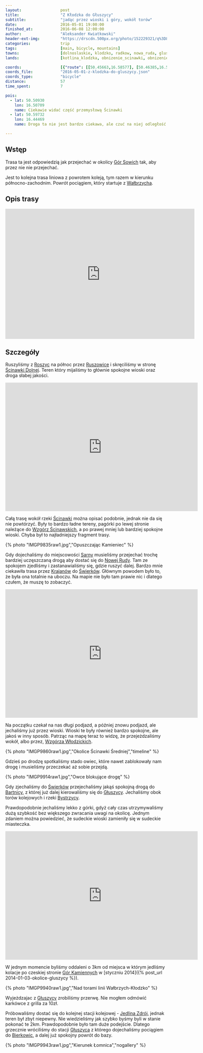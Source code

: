 ```yaml
---
layout:                 post
title:                  "Z Kłodzka do Głuszycy"
subtitle:               "jadąc przez wioski i góry, wokół torów"
date:                   2016-05-01 19:00:00
finished_at:            2016-06-08 12:00:00
author:                 "Aleksander Kwiatkowski"
header-ext-img:         "https://drscdn.500px.org/photo/152229321/q%3D80_m%3D2000/c590c87f2a2d9d078829c94d6a1a861c"
categories:             trip
tags:                   [main, bicycle, mountains]
towns:                  [dolnoslaskie, klodzko, radkow, nowa_ruda, gluszyca]
lands:                  [kotlina_klodzka, obnizenie_scinawki, obnizenie_nowej_rudy, gory_kamienne]

coords:                 [{"route": [[50.45663,16.58577], [50.46385,16.57246], [50.46188,16.55701], [50.47390,16.56491], [50.48231,16.56045], [50.49083,16.54156], [50.49618,16.52474], [50.50775,16.50981], [50.51518,16.48938], [50.52434,16.47891], [50.53297,16.47668], [50.53733,16.46226], [50.54715,16.46054], [50.54846,16.46432], [50.57506,16.47548], [50.58041,16.48783], [50.58030,16.50208], [50.57833,16.48492], [50.57496,16.47582], [50.57659,16.47273], [50.59555,16.46260], [50.59305,16.45608], [50.59741,16.44440], [50.61506,16.42089], [50.61865,16.42312], [50.62627,16.41333], [50.62954,16.41488], [50.64326,16.41145], [50.64576,16.40441], [50.67656,16.38089], [50.68374,16.37488], [50.68776,16.35428], [50.70016,16.34742]], "type": "bicycle"}]
coords_file:            "2016-05-01-z-klodzka-do-gluszycy.json"
coords_type:            "bicycle"
distance:               57
time_spent:             7

pois:
  - lat: 50.50930
    lon: 16.50709
    name: Ciekawie widać część przemysłową Ścinawki
  - lat: 50.59732
    lon: 16.44469  
    name: Droga ta nie jest bardzo ciekawa, ale czuć na niej odległość i dzikość.

---
```


[wiki-wzgorza-scinawskie]:     https://pl.wikipedia.org/wiki/Wzg%C3%B3rza_%C5%9Acinawskie
[wiki-wzgorza-wlodzickie]:     https://pl.wikipedia.org/wiki/Wzg%C3%B3rza_W%C5%82odzickie
[wiki-gory-sowie]:             https://pl.wikipedia.org/wiki/G%C3%B3ry_Sowie
[wiki-walbrzych]:              https://pl.wikipedia.org/wiki/Wa%C5%82brzych
[wiki-roszyce]:                https://pl.wikipedia.org/wiki/Roszyce
[wiki-ruszowice]:              https://pl.wikipedia.org/wiki/Ruszowice_(powiat_k%C5%82odzki)
[wiki-scinawka-dolna]:         https://pl.wikipedia.org/wiki/%C5%9Acinawka_Dolna  
[wiki-rzeka-scinawka]:         https://pl.wikipedia.org/wiki/%C5%9Acinawka_(rzeka)
[wiki-sarny]:                  https://pl.wikipedia.org/wiki/Sarny_(wojew%C3%B3dztwo_dolno%C5%9Bl%C4%85skie)
[wiki-nowa-ruda]:              https://pl.wikipedia.org/wiki/Nowa_Ruda
[wiki-krajanow]:               https://pl.wikipedia.org/wiki/Krajan%C3%B3w
[wiki-swierki]:                https://pl.wikipedia.org/wiki/%C5%9Awierki_(powiat_k%C5%82odzki)
[wiki-bartnica]:               https://pl.wikipedia.org/wiki/Bartnica
[wiki-gluszyca]:               https://pl.wikipedia.org/wiki/G%C5%82uszyca
[wiki-rzeka-bystrzyca]:        https://pl.wikipedia.org/wiki/Bystrzyca_(dop%C5%82yw_Odry)
[wiki-gory-kamienne]:          https://pl.wikipedia.org/wiki/G%C3%B3ry_Kamienne
[wiki-jedlina-zdroj]:          https://pl.wikipedia.org/wiki/Jedlina-Zdr%C3%B3j
[wiki-gluszyca-pkp]:           https://pl.wikipedia.org/wiki/G%C5%82uszyca_(stacja_kolejowa)
[wiki-bierkowice]:             https://pl.wikipedia.org/wiki/Bierkowice_(wojew%C3%B3dztwo_dolno%C5%9Bl%C4%85skie)


Wstęp
-----

Trasa ta jest odpowiedzią jak przejechać w okolicy [Gór Sowich][wiki-gory-sowie] tak,
aby przez nie nie przejechać.

Jest to kolejna trasa liniowa z powrotem koleją, tym razem w kierunku północno-zachodnim.
Powrót pociągiem, który startuje z [Wałbrzycha][wiki-walbrzych].

Opis trasy
----------

<iframe height='405' width='590' frameborder='0' allowtransparency='true' scrolling='no' src='https://www.strava.com/activities/562219977/embed/af70520b2fa9e51691407d23a5e52467196784c1'></iframe>

Szczegóły
---------

Ruszyliśmy z [Roszyc][wiki-roszyce] na północ przez [Ruszowice][wiki-ruszowice] i
skręciliśmy w stronę [Ścinawki Dolnej][wiki-scinawka-dolna]. Teren który mijaliśmy
to głównie spokojne wioski oraz droga słabej jakości.

<div class="vimeo"><iframe src='http://player.vimeo.com/video/169337003' width="600" height="400" frameborder="0" webkitAllowFullScreen mozallowfullscreen allowFullScreen> </iframe></div>

Całą trasę wokół rzeki [Ścinawki][wiki-rzeka-scinawka] można opisać podobnie, jednak
nie da się nie powtórzyć. Były to bardzo ładne tereny, pagórki po lewej stronie należące
do [Wzgórz Ścinawskich][wiki-wzgorza-scinawskie], a po prawej mniej lub bardziej
spokojne wioski. Chyba był to najładniejszy fragment trasy.

{% photo "IMGP9835raw1.jpg","Opuszczając Kamieniec" %}

Gdy dojechaliśmy do miejscowości [Sarny][wiki-sarny] musieliśmy przejechać trochę
bardziej uczęszczaną drogą aby dostać się do [Nowej Rudy][wiki-nowa-ruda]. Tam ze
spokojem zjedliśmy i zastanawialiśmy się, gdzie ruszyć dalej. Bardzo mnie ciekawiła
trasa przez [Krajanów][wiki-krajanow] do [Świerków][wiki-swierki].
Głównym powodem było to, że była ona totalnie na uboczu. Na mapie nie było tam
prawie nic i dlatego czułem, że muszę to zobaczyć.

<div class="vimeo"><iframe src='http://player.vimeo.com/video/169522232' width="600" height="400" frameborder="0" webkitAllowFullScreen mozallowfullscreen allowFullScreen> </iframe></div>

Na początku czekał na nas długi podjazd, a później znowu podjazd, ale jechaliśmy
już przez wioski. Wioski te były również bardzo spokojne, ale jakoś w inny sposób.
Patrząc na mapę teraz to widzę, że przejeżdzaliśmy wokół, albo przez,
[Wzgórza Włodzickich][wiki-wzgorza-wlodzickie].

{% photo "IMGP9860raw1.jpg","Okolice Ścinawki Średniej","timeline" %}

Gdzieś po drodzę spotkaliśmy stado owiec, które nawet zablokowały nam drogę i
musieliśmy przeczekać aż sobie przejdą.

{% photo "IMGP9914raw1.jpg","Owce blokujące drogę" %}

Gdy zjechaliśmy do [Świerków][wiki-swierki] przejechaliśmy jakąś
spokojną drogą do [Bartnicy][wiki-bartnica], z której już dalej
kierowaliśmy się do [Głuszycy][wiki-gluszyca]. Jechaliśmy obok torów kolejowych
i rzeki [Bystrzycy][wiki-rzeka-bystrzyca].

Prawdopodobnie jechaliśmy lekko z górki, gdyż cały czas utrzymywaliśmy
dużą szybkość bez większego zwracania uwagi na okolicę. Jednym zdaniem
można powiedzieć, że sudeckie wioski zamieniły się w sudeckie miasteczka.

<div class="vimeo"><iframe src='http://player.vimeo.com/video/167879418' width="600" height="400" frameborder="0" webkitAllowFullScreen mozallowfullscreen allowFullScreen> </iframe></div>

W jednym momencie byliśmy oddaleni o 3km od miejsca w którym jedliśmy kolacje
po czeskiej stronie [Gór Kamiennych][wiki-gory-kamienne] w
[styczniu 2014]({% post_url 2014-01-03-okolice-gluszycy %}).

{% photo "IMGP9940raw1.jpg","Nad torami linii Wałbrzych-Kłodzko" %}

Wyjeżdzajac z [Głuszycy][wiki-gluszyca] zrobiliśmy przerwę. Nie mogłem
odmówić karkówce z grilla za 10zł.

Próbowaliśmy dostać się do kolejnej stacji kolejowej -
[Jedlina Zdrój][wiki-jedlina-zdroj], jednak teren był zbyt niepewny. Nie
wiedzieliśmy jak szybko byśmy byli w stanie pokonać te 2km. Prawdopodobnie
było tam duże podejście. Dlatego grzecznie wróciliśmy do stacji [Głuszyca][wiki-gluszyca-pkp]
z którego dojechaliśmy pociągiem do [Bierkowic][wiki-bierkowice], a dalej już
spokojny powrót do bazy.

{% photo "IMGP9943raw1.jpg","Kierunek Łomnica","nogallery" %}
